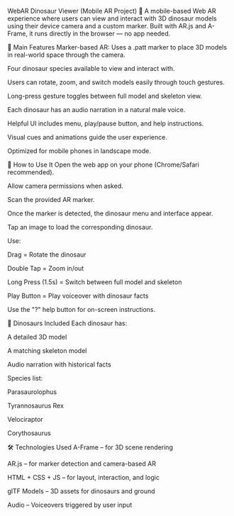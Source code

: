 WebAR Dinosaur Viewer (Mobile AR Project)
🦕 A mobile-based Web AR experience where users can view and interact with 3D dinosaur models using their device camera and a custom marker. Built with AR.js and A-Frame, it runs directly in the browser — no app needed.

🔧 Main Features
Marker-based AR: Uses a .patt marker to place 3D models in real-world space through the camera.

Four dinosaur species available to view and interact with.

Users can rotate, zoom, and switch models easily through touch gestures.

Long-press gesture toggles between full model and skeleton view.

Each dinosaur has an audio narration in a natural male voice.

Helpful UI includes menu, play/pause button, and help instructions.

Visual cues and animations guide the user experience.

Optimized for mobile phones in landscape mode.

📱 How to Use It
Open the web app on your phone (Chrome/Safari recommended).

Allow camera permissions when asked.

Scan the provided AR marker.

Once the marker is detected, the dinosaur menu and interface appear.

Tap an image to load the corresponding dinosaur.

Use:

Drag = Rotate the dinosaur

Double Tap = Zoom in/out

Long Press (1.5s) = Switch between full model and skeleton

Play Button = Play voiceover with dinosaur facts

Use the "?" help button for on-screen instructions.

🦖 Dinosaurs Included
Each dinosaur has:

A detailed 3D model

A matching skeleton model

Audio narration with historical facts

Species list:

Parasaurolophus

Tyrannosaurus Rex

Velociraptor

Corythosaurus

🛠 Technologies Used
A-Frame – for 3D scene rendering

AR.js – for marker detection and camera-based AR

HTML + CSS + JS – for layout, interaction, and logic

glTF Models – 3D assets for dinosaurs and ground

Audio – Voiceovers triggered by user input
